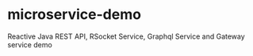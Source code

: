 # microservice-demo
Reactive Java REST API, RSocket Service, Graphql Service and Gateway service demo 
